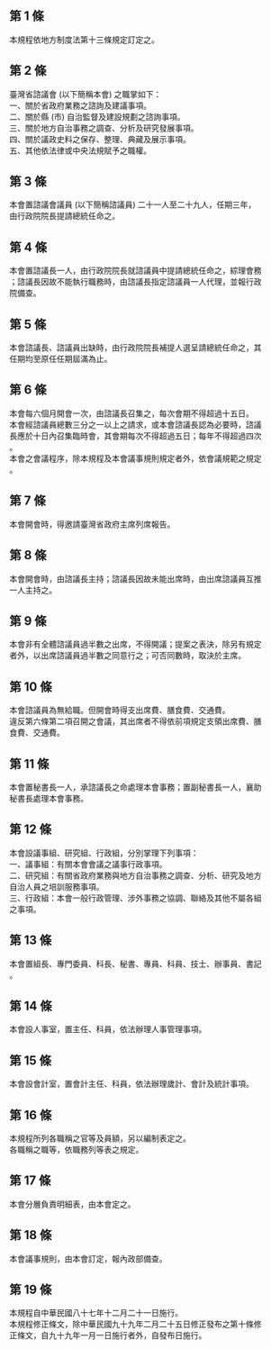 第 1 條
-------
本規程依地方制度法第十三條規定訂定之。

第 2 條
-------
臺灣省諮議會 (以下簡稱本會) 之職掌如下：           
一、關於省政府業務之諮詢及建議事項。                 
二、關於縣 (市) 自治監督及建設規劃之諮詢事項。     
三、關於地方自治事務之調查、分析及研究發展事項。   
四、關於議政史料之保存、整理、典藏及展示事項。     
五、其他依法律或中央法規賦予之職權。

第 3 條
-------
本會置諮議會議員 (以下簡稱諮議員) 二十一人至二十九人，任期三年，  
由行政院院長提請總統任命之。

第 4 條
-------
本會置諮議長一人，由行政院院長就諮議員中提請總統任命之，綜理會務  
；諮議長因故不能執行職務時，由諮議長指定諮議員一人代理，並報行政  
院備查。

第 5 條
-------
本會諮議長、諮議員出缺時，由行政院院長補提人選呈請總統任命之，其  
任期均至原任任期屆滿為止。

第 6 條
-------
本會每六個月開會一次，由諮議長召集之，每次會期不得超過十五日。  
本會經諮議員總數三分之一以上之請求，或本會諮議長認為必要時，諮議  
長應於十日內召集臨時會，其會期每次不得超過五日；每年不得超過四次  
。  
本會之會議程序，除本規程及本會議事規則規定者外，依會議規範之規定  
。

第 7 條
-------
本會開會時，得邀請臺灣省政府主席列席報告。

第 8 條
-------
本會開會時，由諮議長主持；諮議長因故未能出席時，由出席諮議員互推  
一人主持之。

第 9 條
-------
本會非有全體諮議員過半數之出席，不得開議；提案之表決，除另有規定  
者外，以出席諮議員過半數之同意行之；可否同數時，取決於主席。

第 10 條
--------
本會諮議員為無給職。但開會時得支出席費、膳食費、交通費。  
違反第六條第二項召開之會議，其出席者不得依前項規定支領出席費、膳  
食費、交通費。

第 11 條
--------
本會置秘書長一人，承諮議長之命處理本會事務；置副秘書長一人，襄助  
秘書長處理本會事務。

第 12 條
--------
本會設議事組、研究組、行政組，分別掌理下列事項：  
一、議事組：有關本會會議之議事行政事項。  
二、研究組：有關省政府業務與地方自治事務之調查、分析、研究及地方  
    自治人員之培訓服務事項。  
三、行政組：本會一般行政管理、涉外事務之協調、聯絡及其他不屬各組  
    之事項。

第 13 條
--------
本會置組長、專門委員、科長、秘書、專員、科員、技士、辦事員、書記  
。

第 14 條
--------
本會設人事室，置主任、科員，依法辦理人事管理事項。

第 15 條
--------
本會設會計室，置會計主任、科員，依法辦理歲計、會計及統計事項。

第 16 條
--------
本規程所列各職稱之官等及員額，另以編制表定之。  
各職稱之職等，依職務列等表之規定。

第 17 條
--------
本會分層負責明細表，由本會定之。

第 18 條
--------
本會議事規則，由本會訂定，報內政部備查。

第 19 條
--------
本規程自中華民國八十七年十二月二十一日施行。  
本規程修正條文，除中華民國九十九年二月二十五日修正發布之第十條修  
正條文，自九十九年一月一日施行者外，自發布日施行。


